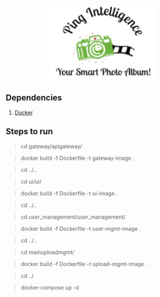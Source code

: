 <p align="center">
  <img width="280" height="200"
  src="https://github.com/airavata-courses/PingIntelligence/blob/main/Design_Documents/Logo/logo.JPG">
</p>

## Dependencies

1. <a href="https://docs.docker.com/get-docker/">Docker</a>

## Steps to run

> cd gateway/apigateway/

> docker build -f Dockerfile -t gateway-image .

> cd ../..

> cd ui/ui/

> docker build -f Dockerfile -t ui-image .

> cd ../..

> cd user_management/user_management/

> docker build -f Dockerfile -t user-mgmt-image .

> cd ../..

> cd mainuploadmgmt/

> docker build -f Dockerfile -t upload-mgmt-image .

> cd ../

> docker-compose up -d
